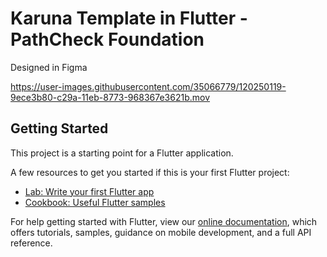 # Karuna Template in Flutter - PathCheck Foundation

Designed in Figma

https://user-images.githubusercontent.com/35066779/120250119-9ece3b80-c29a-11eb-8773-968367e3621b.mov


## Getting Started

This project is a starting point for a Flutter application.

A few resources to get you started if this is your first Flutter project:

- [Lab: Write your first Flutter app](https://flutter.dev/docs/get-started/codelab)
- [Cookbook: Useful Flutter samples](https://flutter.dev/docs/cookbook)

For help getting started with Flutter, view our
[online documentation](https://flutter.dev/docs), which offers tutorials,
samples, guidance on mobile development, and a full API reference.


